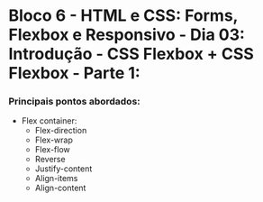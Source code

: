 # Bloco 6 - HTML e CSS: Forms, Flexbox e Responsivo - Dia 03: Introdução - CSS Flexbox + CSS Flexbox - Parte 1:
### Principais pontos abordados:
* Flex container:
  * Flex-direction
  * Flex-wrap
  * Flex-flow
  * Reverse
  * Justify-content
  * Align-items
  * Align-content
